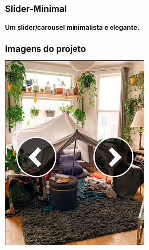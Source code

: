 # Slider-Minimal
Um slider/carousel minimalista e elegante.
----

# Imagens do projeto

![image_1](https://github.com/TronGuy/Slider-Minimal/blob/main/imagens_do_projeto/responsive.png)
